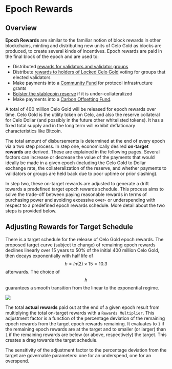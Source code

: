 # Epoch Rewards

## Overview

**Epoch Rewards** are similar to the familiar notion of block rewards in other blockchains, minting and distributing new units of Celo Gold as blocks are produced, to create several kinds of incentives. Epoch rewards are paid in the final block of the epoch and are used to:
* Distributed [rewards for validators and validator groups](validator-rewards.md)
* Distribute [rewards to holders of Locked Celo Gold](locked-gold-rewards.md) voting for groups that elected validators
* Make payments into a [Community Fund](community-fund.md) for protocol infrastructure grants
* [Bolster the stablecoin reserve](community-fund.md#bolster-reserve) if it is under-collateralized
* Make payments into a [Carbon Offsetting Fund](carbon-offsetting-fund.md).

A total of 400 million Celo Gold will be released for epoch rewards over time. Celo Gold is the utility token on Celo, and also the reserve collateral for Celo Dollar (and possibly in the future other whitelisted tokens). It has a fixed total supply and in the long term will exhibit deflationary characteristics like Bitcoin.

The total amount of disbursements is determined at the end of every epoch via a two step process. In step one, economically desired **on-target rewards** are derived. These are explained in the following pages. Several factors can increase or decrease the value of the payments that would ideally be made in a given epoch (including the Celo Gold to Dollar exchange rate, the collateralization of the reserve, and whether payments to validators or groups are held back due to poor uptime or prior slashing).

In step two, these on-target rewards are adjusted to generate a drift towards a predefined target epoch rewards schedule. This process aims to solve the trade-off between paying reasonable rewards in terms of purchasing power and avoiding excessive over- or underspending with respect to a predefined epoch rewards schedule. More detail about the two steps is provided below.

## Adjusting Rewards for Target Schedule

There is a target schedule for the release of Celo Gold epoch rewards. The proposed target curve \(subject to change\) of remaining epoch rewards declines linearly over 15 years to 50% of the initial 400 million Celo Gold, then decays exponentially with half life of $$h = ln(2)\times15 =10.3$$ afterwards. The choice of $$h$$ guarantees a smooth transition from the linear to the exponential regime.

![](https://storage.googleapis.com/celo-website/docs/epoch-rewards-schedule.png)

The total **actual rewards** paid out at the end of a given epoch result from multiplying the total on-target rewards with a `Rewards Multiplier`. This adjustment factor is a function of the percentage deviation of the remaining epoch rewards from the target epoch rewards remaining. It evaluates to `1` if the remaining epoch rewards are at the target and to smaller \(or larger\) than `1` if the remaining rewards are below \(or above, respectively\) the target. This creates a drag towards the target schedule.

The sensitivity of the adjustment factor to the percentage deviation from the target are governable parameters: one for an underspend, one for an overspend.
